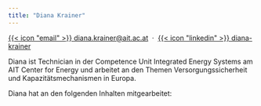 ```yaml
---
title: "Diana Krainer"
---
```


[{{< icon "email" >}} diana.krainer@ait.ac.at](mailto:diana.krainer@ait.ac.at)&nbsp;&nbsp;&middot;&nbsp;
[{{< icon "linkedin" >}} diana-krainer](https://www.linkedin.com/in/diana-krainer-8094181a5/)  

Diana ist Technician in der Competence Unit Integrated Energy Systems am AIT Center for Energy und arbeitet an den Themen Versorgungssicherheit und Kapazitätsmechanismen in Europa. 

Diana hat an den folgenden Inhalten mitgearbeitet:
